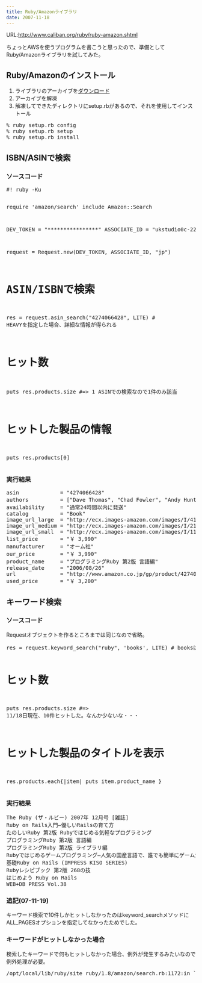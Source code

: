 ```yaml
---
title: Ruby/Amazonライブラリ
date: 2007-11-18
---
```

URL:<a href="http://www.caliban.org/ruby/ruby-amazon.shtml">http://www.caliban.org/ruby/ruby-amazon.shtml</a>

ちょっとAWSを使うプログラムを書こうと思ったので、準備としてRuby/Amazonライブラリを試してみた。
<h2>Ruby/Amazonのインストール</h2>
<ol>
<li>ライブラリのアーカイブを<a href="http://www.caliban.org/ruby/ruby-amazon.shtml#files">ダウンロード</a></li>
<li>アーカイブを解凍</li>
<li>解凍してできたディレクトリにsetup.rbがあるので、それを使用してインストール</li>
</ol>
<pre lang="bash">
% ruby setup.rb config
% ruby setup.rb setup
% ruby setup.rb install
</pre>
<h2>ISBN/ASINで検索</h2>
<h3>ソースコード</h3>
<pre lang="ruby">
#! ruby -Ku

require 'amazon/search'
include Amazon::Search

DEV_TOKEN = "****************"
ASSOCIATE_ID = "ukstudio0c-22"

request = Request.new(DEV_TOKEN, ASSOCIATE_ID, "jp")

# ASIN/ISBNで検索
res = request.asin_search("4274066428", LITE) # HEAVYを指定した場合、詳細な情報が得られる

# ヒット数
puts res.products.size #=> 1 ASINでの検索なので1件のみ該当

# ヒットした製品の情報
puts res.products[0]
</pre>
<h3>実行結果</h3>
<pre lang="bash">
asin             = "4274066428"
authors          = ["Dave Thomas", "Chad Fowler", "Andy Hunt", "田和 勝", "まつもと ゆきひろ"]
availability     = "通常24時間以内に発送"
catalog          = "Book"
image_url_large  = "http://ecx.images-amazon.com/images/I/4151YFZ27NL.jpg"
image_url_medium = "http://ecx.images-amazon.com/images/I/21QGW56WGCL.jpg"
image_url_small  = "http://ecx.images-amazon.com/images/I/11V7Q88BZ3L.jpg"
list_price       = "￥ 3,990"
manufacturer     = "オーム社"
our_price        = "￥ 3,990"
product_name     = "プログラミングRuby 第2版 言語編"
release_date     = "2006/08/26"
url              = "http://www.amazon.co.jp/gp/product/4274066428%3ftag=ukstudio0c-22%26link_code=xm2%26camp=2025%26dev-t=0GTT93KAWBX07WMKM002"
used_price       = "￥ 3,200"
</pre>
<h2>キーワード検索</h2>
<h3>ソースコード</h3>
Requestオブジェクトを作るところまでは同じなので省略。
<pre lang="ruby">
res = request.keyword_search("ruby", 'books', LITE) # booksはモードの指定。musicとか。

# ヒット数
puts res.products.size #=> 11/18日現在、10件ヒットした。なんか少ないな・・・

# ヒットした製品のタイトルを表示
res.products.each{|item|
  puts item.product_name
}
</pre>
<h3>実行結果</h3>
<pre lang="bash">
The Ruby (ザ・ルビー) 2007年 12月号 [雑誌]
Ruby on Rails入門―優しいRailsの育て方
たのしいRuby 第2版 Rubyではじめる気軽なプログラミング
プログラミングRuby 第2版 言語編
プログラミングRuby 第2版 ライブラリ編
Rubyではじめるゲームプログラミング―人気の国産言語で、誰でも簡単にゲームが作れる! (I/O BOOKS)
基礎Ruby on Rails (IMPRESS KISO SERIES)
Rubyレシピブック 第2版 268の技
はじめよう Ruby on Rails
WEB+DB PRESS Vol.38
</pre>
<h3>追記(07-11-19)</h3>
キーワード検索で10件しかヒットしなかったのはkeyword_searchメソッドにALL_PAGESオプションを指定してなかったためでした。
<h3>キーワードがヒットしなかった場合</h3>
検索したキーワードで何もヒットしなかった場合、例外が発生するみたいなので例外処理が必要。
<pre lang="bash">
/opt/local/lib/ruby/site_ruby/1.8/amazon/search.rb:1172:in `get_args': There are no exact matches for the search. (Amazon::Search::Request::SearchError)
</pre>